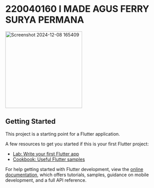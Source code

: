 # 220040160 I MADE AGUS FERRY SURYA PERMANA

<img width="239" alt="Screenshot 2024-12-08 165409" src="https://github.com/user-attachments/assets/cfc79d9a-9ac7-4918-9c48-c20fd95cf9a6">


## Getting Started

This project is a starting point for a Flutter application.

A few resources to get you started if this is your first Flutter project:

- [Lab: Write your first Flutter app](https://docs.flutter.dev/get-started/codelab)
- [Cookbook: Useful Flutter samples](https://docs.flutter.dev/cookbook)

For help getting started with Flutter development, view the
[online documentation](https://docs.flutter.dev/), which offers tutorials,
samples, guidance on mobile development, and a full API reference.
